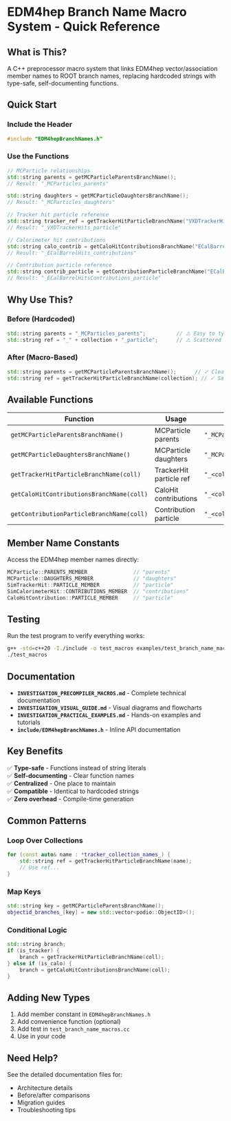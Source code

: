 # EDM4hep Branch Name Macro System - Quick Reference

## What is This?

A C++ preprocessor macro system that links EDM4hep vector/association member names to ROOT branch names, replacing hardcoded strings with type-safe, self-documenting functions.

## Quick Start

### Include the Header
```cpp
#include "EDM4hepBranchNames.h"
```

### Use the Functions

```cpp
// MCParticle relationships
std::string parents = getMCParticleParentsBranchName();
// Result: "_MCParticles_parents"

std::string daughters = getMCParticleDaughtersBranchName();
// Result: "_MCParticles_daughters"

// Tracker hit particle reference
std::string tracker_ref = getTrackerHitParticleBranchName("VXDTrackerHits");
// Result: "_VXDTrackerHits_particle"

// Calorimeter hit contributions
std::string calo_contrib = getCaloHitContributionsBranchName("ECalBarrelHits");
// Result: "_ECalBarrelHits_contributions"

// Contribution particle reference
std::string contrib_particle = getContributionParticleBranchName("ECalBarrelHitsContributions");
// Result: "_ECalBarrelHitsContributions_particle"
```

## Why Use This?

### Before (Hardcoded)
```cpp
std::string parents = "_MCParticles_parents";          // ⚠️ Easy to typo
std::string ref = "_" + collection + "_particle";      // ⚠️ Scattered
```

### After (Macro-Based)
```cpp
std::string parents = getMCParticleParentsBranchName();      // ✓ Clear
std::string ref = getTrackerHitParticleBranchName(collection); // ✓ Safe
```

## Available Functions

| Function | Usage | Result |
|----------|-------|--------|
| `getMCParticleParentsBranchName()` | MCParticle parents | `"_MCParticles_parents"` |
| `getMCParticleDaughtersBranchName()` | MCParticle daughters | `"_MCParticles_daughters"` |
| `getTrackerHitParticleBranchName(coll)` | TrackerHit particle ref | `"_<coll>_particle"` |
| `getCaloHitContributionsBranchName(coll)` | CaloHit contributions | `"_<coll>_contributions"` |
| `getContributionParticleBranchName(coll)` | Contribution particle | `"_<coll>_particle"` |

## Member Name Constants

Access the EDM4hep member names directly:

```cpp
MCParticle::PARENTS_MEMBER               // "parents"
MCParticle::DAUGHTERS_MEMBER             // "daughters"
SimTrackerHit::PARTICLE_MEMBER           // "particle"
SimCalorimeterHit::CONTRIBUTIONS_MEMBER  // "contributions"
CaloHitContribution::PARTICLE_MEMBER     // "particle"
```

## Testing

Run the test program to verify everything works:

```bash
g++ -std=c++20 -I./include -o test_macros examples/test_branch_name_macros.cc
./test_macros
```

## Documentation

- **`INVESTIGATION_PRECOMPILER_MACROS.md`** - Complete technical documentation
- **`INVESTIGATION_VISUAL_GUIDE.md`** - Visual diagrams and flowcharts
- **`INVESTIGATION_PRACTICAL_EXAMPLES.md`** - Hands-on examples and tutorials
- **`include/EDM4hepBranchNames.h`** - Inline API documentation

## Key Benefits

✅ **Type-safe** - Functions instead of string literals  
✅ **Self-documenting** - Clear function names  
✅ **Centralized** - One place to maintain  
✅ **Compatible** - Identical to hardcoded strings  
✅ **Zero overhead** - Compile-time generation  

## Common Patterns

### Loop Over Collections
```cpp
for (const auto& name : *tracker_collection_names_) {
    std::string ref = getTrackerHitParticleBranchName(name);
    // Use ref...
}
```

### Map Keys
```cpp
std::string key = getMCParticleParentsBranchName();
objectid_branches_[key] = new std::vector<podio::ObjectID>();
```

### Conditional Logic
```cpp
std::string branch;
if (is_tracker) {
    branch = getTrackerHitParticleBranchName(coll);
} else if (is_calo) {
    branch = getCaloHitContributionsBranchName(coll);
}
```

## Adding New Types

1. Add member constant in `EDM4hepBranchNames.h`
2. Add convenience function (optional)
3. Add test in `test_branch_name_macros.cc`
4. Use in your code

## Need Help?

See the detailed documentation files for:
- Architecture details
- Before/after comparisons
- Migration guides
- Troubleshooting tips
